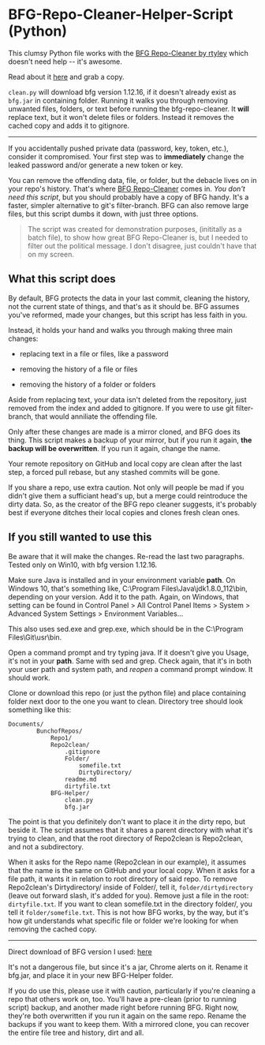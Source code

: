 # BFG-Repo-Cleaner-Helper-Script (Python)

This clumsy Python file works with the [BFG Repo-Cleaner by rtyley](https://github.com/rtyley/bfg-repo-cleaner) which doesn't need help -- it's awesome.

Read about it [here](https://rtyley.github.io/bfg-repo-cleaner/) and grab a copy.

`clean.py` will download bfg version 1.12.16, if it doesn't already exist as `bfg.jar` in containing folder.  Running it walks you through removing unwanted files, folders, or text before running the bfg-repo-cleaner.  It **will** replace text, but it won't delete files or folders.  Instead it removes the cached copy and adds it to gitignore.

***

If you accidentally pushed private data (password, key, token, etc.), consider it compromised.  Your first step was to **immediately** change the leaked password and/or generate a new token or key.

You can remove the offending data, file, or folder, but the debacle lives on in your repo's history.  That's where [BFG Repo-Cleaner](https://rtyley.github.io/bfg-repo-cleaner/) comes in.  *You don't need this script*, but you should probably have a copy of BFG handy.  It's a faster, simpler alternative to git's filter-branch.  BFG can also remove large files, but this script dumbs it down, with just three options.

>The script was created for demonstration purposes, (inititally as a batch file), to show how great BFG Repo-Cleaner is, but I needed to filter out the political message.  I don't disagree, just couldn't have that on my screen.

## What this script does

By default, BFG protects the data in your last commit, cleaning the history, not the current state of things, and that's as it should be.  BFG assumes you've reformed, made your changes, but this script has less faith in you.

Instead, it holds your hand and walks you through making three main changes:

* replacing text in a file or files, like a password

* removing the history of a file or files

* removing the history of a folder or folders

Aside from replacing text, your data isn't deleted from the repository, just removed from the index and added to gitignore.  If you were to use git filter-branch, that would anniliate the offending file.

Only after these changes are made is a mirror cloned, and BFG does its thing.
This script makes a backup of your mirror, but if you run it again, **the backup will be overwritten**.  If you run it again, change the name.

Your remote repository on GitHub and local copy are clean after the last step, a forced pull rebase, but any stashed commits will be gone.

If you share a repo, use extra caution.  Not only will people be mad if you didn't give them a sufficiant head's up, but a merge could reintroduce the dirty data.  So, as the creator of the BFG repo cleaner suggests, it's probably best if everyone ditches their local copies and clones fresh clean ones.

## If you still wanted to use this

Be aware that it will make the changes.  Re-read the last two paragraphs.  Tested only on Win10, with bfg version 1.12.16.

Make sure Java is installed and in your environment variable **path**.  On Windows 10, that's something like, C:\Program Files\Java\jdk1.8.0_112\bin, depending on your version. Add it to the path. Again, on Windows, that setting can be found in Control Panel > All Control Panel Items > System > Advanced System Settings > Environment Variables...

This also uses sed.exe and grep.exe, which should be in the C:\Program Files\Git\usr\bin.

Open a command prompt and try typing java.  If it doesn't give you Usage, it's not in your **path**.  Same with sed and grep.  Check again, that it's in both your user path and system path, and *reopen* a command prompt window.  It should work.

Clone or download this repo (or just the python file) and place containing folder next door to the one you want to clean.  Directory tree should look something like this:

```crystal
Documents/
        BunchofRepos/
            Repo1/
            Repo2clean/
                .gitignore
                Folder/
                    somefile.txt
                    DirtyDirectory/
                readme.md
                dirtyfile.txt
            BFG-Helper/
                clean.py
                bfg.jar
```

The point is that you definitely don't want to place it *in* the dirty repo, but beside it.  The script assumes that it shares a parent directory with what it's trying to clean, and that the root directory of Repo2clean is Repo2clean, and not a subdirectory.

When it asks for the Repo name (Repo2clean in our example), it assumes that the name is the same on GitHub and your local copy.  When it asks for a file path, it wants it in relation to root directory of said repo.  To remove Repo2clean's Dirtydirectory/ inside of Folder/, tell it, `folder/dirtydirectory` (leave out forward slash, it's added for you).  Remove just a file in the root: `dirtyfile.txt`.  If you want to clean somefile.txt in the directory folder/, you tell it `folder/somefile.txt`.  This is not how BFG works, by the way, but it's how git understands what specific file or folder we're looking for when removing the cached copy.

***

Direct download of BFG version I used: [here](http://repo1.maven.org/maven2/com/madgag/bfg/1.12.16/bfg-1.12.16.jar)

It's not a dangerous file, but since it's a jar, Chrome alerts on it.  Rename it bfg.jar, and place it in your new BFG-Helper folder.

If you do use this, please use it with caution, particularly if you're cleaning a repo that others work on, too.  You'll have a pre-clean (prior to running script) backup, and another made right before running BFG.  Right now, they're both overwritten if you run it again on the same repo.  Rename the backups if you want to keep them. With a mirrored clone, you can recover the entire file tree and history, dirt and all.
